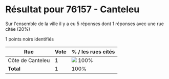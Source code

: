 # Résultat pour 76157 - Canteleu

Sur l'ensemble de la ville il y a eu 5 réponses dont 1 réponses avec une rue citée (20%)

1 points noirs identifiés

| Rue | Vote | % / les rues cités|
|-----|------|-------------------|
| Côte de Canteleu | 1 | <img src="../../img/bar_100.gif" />&nbsp;100%|
| **Total** | 1 | 100%|
